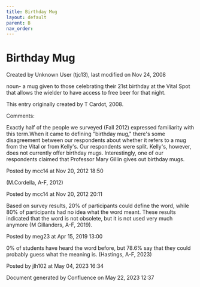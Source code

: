 ```yaml
---
title: Birthday Mug
layout: default
parent: B
nav_order:
---
```


# Birthday Mug

Created by  Unknown User (tjc13), last modified on Nov 24, 2008

noun- a mug given to those celebrating their 21st birthday at the Vital Spot that allows the wielder to have access to free beer for that night.

This entry originally created by T Cardot, 2008.

Comments:

Exactly half of the people we surveyed (Fall 2012) expressed familiarity with this term.When it came to defining &quot;birthday mug,&quot; there's some disagreement between our respondents about whether it refers to a mug from the Vital or from Kelly's. Our respondents were split. Kelly's, however, does not currently offer birthday mugs. Interestingly, one of our respondents claimed that Professor Mary Gillin gives out birthday mugs. 

Posted by mcc14 at Nov 20, 2012 18:50

(M.Cordella, A-F, 2012)

Posted by mcc14 at Nov 20, 2012 20:11

Based on survey results, 20% of participants could define the word, while 80% of participants had no idea what the word meant. These results indicated that the word is not obsolete, but it is not used very much anymore (M Gillanders, A-F, 2019).

Posted by meg23 at Apr 15, 2019 13:00

0% of students have heard the word before, but 78.6% say that they could probably guess what the meaning is. (Hastings, A-F, 2023)

Posted by jlh102 at May 04, 2023 16:34

Document generated by Confluence on May 22, 2023 12:37


